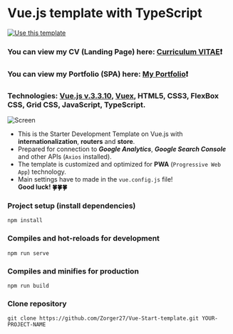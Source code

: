 # Vue.js template with TypeScript #
[![Use this template](https://img.shields.io/badge/Use%20this%20template-darkred?style=for-the-badge)](https://github.com/Zorger27/Vue-Start-template/generate)
### You can view my CV (Landing Page) here: [Curriculum VITAE](https://zorger27.github.io)❗️ ###
### You can view my Portfolio (SPA) here: [My Portfolio](https://Zorin.Expert)❗️ ###
### Technologies: [Vue.js v.3.3.10](https://v3.ru.vuejs.org), [Vuex](https://vuex.vuejs.org), HTML5, CSS3, FlexBox CSS, Grid CSS, JavaScript, TypeScript. ###
![Screen](https://github.com/Zorger27/Vue-Start-template/assets/30940416/7a20f594-12db-4de9-88fa-6bdf54ddff7e)
<br>
+ This is the Starter Development Template on Vue.js with **internationalization**, **routers** and **store**.<br>
+ Prepared for connection to **_Google Analytics_**, **_Google Search Console_** and other APIs (`Axios` installed).<br>
+ The template is customized and optimized for **PWA** (`Progressive Web App`) technology.<br>
+ Main settings have to made in the ``vue.config.js`` file!<br>
__Good luck! 🍀🍀🍀__

### Project setup (install dependencies)
```
npm install
```

### Compiles and hot-reloads for development
```
npm run serve
```

### Compiles and minifies for production
```
npm run build
```

### Clone repository
```
git clone https://github.com/Zorger27/Vue-Start-template.git YOUR-PROJECT-NAME
```
